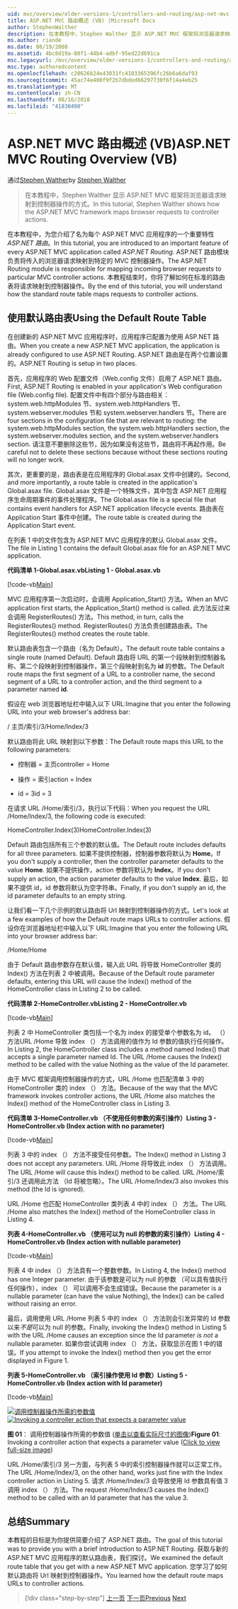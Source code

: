 ```yaml
---
uid: mvc/overview/older-versions-1/controllers-and-routing/asp-net-mvc-routing-overview-vb
title: ASP.NET MVC 路由概述 (VB) |Microsoft Docs
author: StephenWalther
description: 在本教程中，Stephen Walther 显示 ASP.NET MVC 框架将浏览器请求映射到控制器操作的方式。
ms.author: riande
ms.date: 08/19/2008
ms.assetid: 4bc8d19a-80f1-44b4-adbf-95ed22d691ca
msc.legacyurl: /mvc/overview/older-versions-1/controllers-and-routing/asp-net-mvc-routing-overview-vb
msc.type: authoredcontent
ms.openlocfilehash: c20626b24e43031fc4103365396fc26b6a6daf93
ms.sourcegitcommit: 45ac74e400f9f2b7dbded66297730f6f14a4eb25
ms.translationtype: MT
ms.contentlocale: zh-CN
ms.lasthandoff: 08/16/2018
ms.locfileid: "41830490"
---
```

<a name="aspnet-mvc-routing-overview-vb"></a><span data-ttu-id="7714d-103">ASP.NET MVC 路由概述 (VB)</span><span class="sxs-lookup"><span data-stu-id="7714d-103">ASP.NET MVC Routing Overview (VB)</span></span>
====================
<span data-ttu-id="7714d-104">通过[Stephen Walther](https://github.com/StephenWalther)</span><span class="sxs-lookup"><span data-stu-id="7714d-104">by [Stephen Walther](https://github.com/StephenWalther)</span></span>

> <span data-ttu-id="7714d-105">在本教程中，Stephen Walther 显示 ASP.NET MVC 框架将浏览器请求映射到控制器操作的方式。</span><span class="sxs-lookup"><span data-stu-id="7714d-105">In this tutorial, Stephen Walther shows how the ASP.NET MVC framework maps browser requests to controller actions.</span></span>


<span data-ttu-id="7714d-106">在本教程中，为您介绍了名为每个 ASP.NET MVC 应用程序的一个重要特性*ASP.NET 路由*。</span><span class="sxs-lookup"><span data-stu-id="7714d-106">In this tutorial, you are introduced to an important feature of every ASP.NET MVC application called *ASP.NET Routing*.</span></span> <span data-ttu-id="7714d-107">ASP.NET 路由模块负责将传入的浏览器请求映射到特定的 MVC 控制器操作。</span><span class="sxs-lookup"><span data-stu-id="7714d-107">The ASP.NET Routing module is responsible for mapping incoming browser requests to particular MVC controller actions.</span></span> <span data-ttu-id="7714d-108">本教程结束时，你将了解如何在标准的路由表将请求映射到控制器操作。</span><span class="sxs-lookup"><span data-stu-id="7714d-108">By the end of this tutorial, you will understand how the standard route table maps requests to controller actions.</span></span>

## <a name="using-the-default-route-table"></a><span data-ttu-id="7714d-109">使用默认路由表</span><span class="sxs-lookup"><span data-stu-id="7714d-109">Using the Default Route Table</span></span>

<span data-ttu-id="7714d-110">在创建新的 ASP.NET MVC 应用程序时，应用程序已配置为使用 ASP.NET 路由。</span><span class="sxs-lookup"><span data-stu-id="7714d-110">When you create a new ASP.NET MVC application, the application is already configured to use ASP.NET Routing.</span></span> <span data-ttu-id="7714d-111">ASP.NET 路由是在两个位置设置的。</span><span class="sxs-lookup"><span data-stu-id="7714d-111">ASP.NET Routing is setup in two places.</span></span>

<span data-ttu-id="7714d-112">首先，应用程序的 Web 配置文件（Web.config 文件）启用了 ASP.NET 路由。</span><span class="sxs-lookup"><span data-stu-id="7714d-112">First, ASP.NET Routing is enabled in your application's Web configuration file (Web.config file).</span></span> <span data-ttu-id="7714d-113">配置文件中有四个部分与路由相关：system.web.httpModules 节、system.web.httpHandlers 节、system.webserver.modules 节和 system.webserver.handlers 节。</span><span class="sxs-lookup"><span data-stu-id="7714d-113">There are four sections in the configuration file that are relevant to routing: the system.web.httpModules section, the system.web.httpHandlers section, the system.webserver.modules section, and the system.webserver.handlers section.</span></span> <span data-ttu-id="7714d-114">请注意不要删除这些节，因为如果没有这些节，路由将不再起作用。</span><span class="sxs-lookup"><span data-stu-id="7714d-114">Be careful not to delete these sections because without these sections routing will no longer work.</span></span>

<span data-ttu-id="7714d-115">其次，更重要的是，路由表是在应用程序的 Global.asax 文件中创建的。</span><span class="sxs-lookup"><span data-stu-id="7714d-115">Second, and more importantly, a route table is created in the application's Global.asax file.</span></span> <span data-ttu-id="7714d-116">Global.asax 文件是一个特殊文件，其中包含 ASP.NET 应用程序生命周期事件的事件处理程序。</span><span class="sxs-lookup"><span data-stu-id="7714d-116">The Global.asax file is a special file that contains event handlers for ASP.NET application lifecycle events.</span></span> <span data-ttu-id="7714d-117">路由表在 Application Start 事件中创建。</span><span class="sxs-lookup"><span data-stu-id="7714d-117">The route table is created during the Application Start event.</span></span>

<span data-ttu-id="7714d-118">在列表 1 中的文件包含为 ASP.NET MVC 应用程序的默认 Global.asax 文件。</span><span class="sxs-lookup"><span data-stu-id="7714d-118">The file in Listing 1 contains the default Global.asax file for an ASP.NET MVC application.</span></span>

<span data-ttu-id="7714d-119">**代码清单 1-Global.asax.vb**</span><span class="sxs-lookup"><span data-stu-id="7714d-119">**Listing 1 - Global.asax.vb**</span></span>

[!code-vb[Main](asp-net-mvc-routing-overview-vb/samples/sample1.vb)]

<span data-ttu-id="7714d-120">MVC 应用程序第一次启动时，会调用 Application\_Start() 方法。</span><span class="sxs-lookup"><span data-stu-id="7714d-120">When an MVC application first starts, the Application\_Start() method is called.</span></span> <span data-ttu-id="7714d-121">此方法反过来会调用 RegisterRoutes() 方法。</span><span class="sxs-lookup"><span data-stu-id="7714d-121">This method, in turn, calls the RegisterRoutes() method.</span></span> <span data-ttu-id="7714d-122">RegisterRoutes() 方法负责创建路由表。</span><span class="sxs-lookup"><span data-stu-id="7714d-122">The RegisterRoutes() method creates the route table.</span></span>

<span data-ttu-id="7714d-123">默认路由表包含一个路由（名为 Default）。</span><span class="sxs-lookup"><span data-stu-id="7714d-123">The default route table contains a single route (named Default).</span></span> <span data-ttu-id="7714d-124">Default 路由将 URL 的第一个段映射到控制器名称、第二个段映射到控制器操作，第三个段映射到名为 **id** 的参数。</span><span class="sxs-lookup"><span data-stu-id="7714d-124">The Default route maps the first segment of a URL to a controller name, the second segment of a URL to a controller action, and the third segment to a parameter named **id**.</span></span>

<span data-ttu-id="7714d-125">假设在 web 浏览器地址栏中输入以下 URL:</span><span class="sxs-lookup"><span data-stu-id="7714d-125">Imagine that you enter the following URL into your web browser's address bar:</span></span>

<span data-ttu-id="7714d-126">/ 主页/索引/3</span><span class="sxs-lookup"><span data-stu-id="7714d-126">/Home/Index/3</span></span>

<span data-ttu-id="7714d-127">默认路由将此 URL 映射到以下参数：</span><span class="sxs-lookup"><span data-stu-id="7714d-127">The Default route maps this URL to the following parameters:</span></span>

- <span data-ttu-id="7714d-128">控制器 = 主页</span><span class="sxs-lookup"><span data-stu-id="7714d-128">controller = Home</span></span>

- <span data-ttu-id="7714d-129">操作 = 索引</span><span class="sxs-lookup"><span data-stu-id="7714d-129">action = Index</span></span>

- <span data-ttu-id="7714d-130">id = 3</span><span class="sxs-lookup"><span data-stu-id="7714d-130">id = 3</span></span>

<span data-ttu-id="7714d-131">在请求 URL /Home/索引/3，执行以下代码：</span><span class="sxs-lookup"><span data-stu-id="7714d-131">When you request the URL /Home/Index/3, the following code is executed:</span></span>

<span data-ttu-id="7714d-132">HomeController.Index(3)</span><span class="sxs-lookup"><span data-stu-id="7714d-132">HomeController.Index(3)</span></span>

<span data-ttu-id="7714d-133">Default 路由包括所有三个参数的默认值。</span><span class="sxs-lookup"><span data-stu-id="7714d-133">The Default route includes defaults for all three parameters.</span></span> <span data-ttu-id="7714d-134">如果不提供控制器，控制器参数将默认为 **Home**。</span><span class="sxs-lookup"><span data-stu-id="7714d-134">If you don't supply a controller, then the controller parameter defaults to the value **Home**.</span></span> <span data-ttu-id="7714d-135">如果不提供操作，action 参数将默认为 **Index**。</span><span class="sxs-lookup"><span data-stu-id="7714d-135">If you don't supply an action, the action parameter defaults to the value **Index**.</span></span> <span data-ttu-id="7714d-136">最后，如果不提供 id，id 参数将默认为空字符串。</span><span class="sxs-lookup"><span data-stu-id="7714d-136">Finally, if you don't supply an id, the id parameter defaults to an empty string.</span></span>

<span data-ttu-id="7714d-137">让我们看一下几个示例的默认路由将 Url 映射到控制器操作的方式。</span><span class="sxs-lookup"><span data-stu-id="7714d-137">Let's look at a few examples of how the Default route maps URLs to controller actions.</span></span> <span data-ttu-id="7714d-138">假设你在浏览器地址栏中输入以下 URL:</span><span class="sxs-lookup"><span data-stu-id="7714d-138">Imagine that you enter the following URL into your browser address bar:</span></span>

<span data-ttu-id="7714d-139">/Home</span><span class="sxs-lookup"><span data-stu-id="7714d-139">/Home</span></span>

<span data-ttu-id="7714d-140">由于 Default 路由参数存在默认值，输入此 URL 将导致 HomeController 类的 Index() 方法在列表 2 中被调用。</span><span class="sxs-lookup"><span data-stu-id="7714d-140">Because of the Default route parameter defaults, entering this URL will cause the Index() method of the HomeController class in Listing 2 to be called.</span></span>

<span data-ttu-id="7714d-141">**代码清单 2-HomeController.vb**</span><span class="sxs-lookup"><span data-stu-id="7714d-141">**Listing 2 - HomeController.vb**</span></span>

[!code-vb[Main](asp-net-mvc-routing-overview-vb/samples/sample2.vb)]

<span data-ttu-id="7714d-142">列表 2 中 HomeController 类包括一个名为 index 的接受单个参数名为 id。 （） 方法URL /Home 导致 index （） 方法调用的值作为 Id 参数的值执行任何操作。</span><span class="sxs-lookup"><span data-stu-id="7714d-142">In Listing 2, the HomeController class includes a method named Index() that accepts a single parameter named Id. The URL /Home causes the Index() method to be called with the value Nothing as the value of the Id parameter.</span></span>

<span data-ttu-id="7714d-143">由于 MVC 框架调用控制器操作的方式，URL /Home 也匹配清单 3 中的 HomeController 类的 index （） 方法。</span><span class="sxs-lookup"><span data-stu-id="7714d-143">Because of the way that the MVC framework invokes controller actions, the URL /Home also matches the Index() method of the HomeController class in Listing 3.</span></span>

<span data-ttu-id="7714d-144">**代码清单 3-HomeController.vb （不使用任何参数的索引操作）**</span><span class="sxs-lookup"><span data-stu-id="7714d-144">**Listing 3 - HomeController.vb (Index action with no parameter)**</span></span>

[!code-vb[Main](asp-net-mvc-routing-overview-vb/samples/sample3.vb)]

<span data-ttu-id="7714d-145">列表 3 中的 index （） 方法不接受任何参数。</span><span class="sxs-lookup"><span data-stu-id="7714d-145">The Index() method in Listing 3 does not accept any parameters.</span></span> <span data-ttu-id="7714d-146">URL /Home 将导致此 index （） 方法调用。</span><span class="sxs-lookup"><span data-stu-id="7714d-146">The URL /Home will cause this Index() method to be called.</span></span> <span data-ttu-id="7714d-147">URL /Home/索引/3 还调用此方法 （Id 将被忽略）。</span><span class="sxs-lookup"><span data-stu-id="7714d-147">The URL /Home/Index/3 also invokes this method (the Id is ignored).</span></span>

<span data-ttu-id="7714d-148">URL /Home 也匹配 HomeController 类列表 4 中的 index （） 方法。</span><span class="sxs-lookup"><span data-stu-id="7714d-148">The URL /Home also matches the Index() method of the HomeController class in Listing 4.</span></span>

<span data-ttu-id="7714d-149">**列表 4-HomeController.vb （使用可以为 null 的参数的索引操作）**</span><span class="sxs-lookup"><span data-stu-id="7714d-149">**Listing 4 - HomeController.vb (Index action with nullable parameter)**</span></span>

[!code-vb[Main](asp-net-mvc-routing-overview-vb/samples/sample4.vb)]

<span data-ttu-id="7714d-150">列表 4 中 index （） 方法具有一个整数参数。</span><span class="sxs-lookup"><span data-stu-id="7714d-150">In Listing 4, the Index() method has one Integer parameter.</span></span> <span data-ttu-id="7714d-151">由于该参数是可以为 null 的参数 （可以具有值执行任何操作），index （） 可以调用不会生成错误。</span><span class="sxs-lookup"><span data-stu-id="7714d-151">Because the parameter is a nullable parameter (can have the value Nothing), the Index() can be called without raising an error.</span></span>

<span data-ttu-id="7714d-152">最后，调用使用 URL /Home 列表 5 中的 index （） 方法则会引发异常的 Id 参数以来*不是*可以为 null 的参数。</span><span class="sxs-lookup"><span data-stu-id="7714d-152">Finally, invoking the Index() method in Listing 5 with the URL /Home causes an exception since the Id parameter *is not* a nullable parameter.</span></span> <span data-ttu-id="7714d-153">如果你尝试调用 index （） 方法，获取显示在图 1 中的错误。</span><span class="sxs-lookup"><span data-stu-id="7714d-153">If you attempt to invoke the Index() method then you get the error displayed in Figure 1.</span></span>

<span data-ttu-id="7714d-154">**列表 5-HomeController.vb （索引操作使用 Id 参数）**</span><span class="sxs-lookup"><span data-stu-id="7714d-154">**Listing 5 - HomeController.vb (Index action with Id parameter)**</span></span>

[!code-vb[Main](asp-net-mvc-routing-overview-vb/samples/sample5.vb)]


<span data-ttu-id="7714d-155">[![调用控制器操作所需的参数值](asp-net-mvc-routing-overview-vb/_static/image1.jpg)](asp-net-mvc-routing-overview-vb/_static/image1.png)</span><span class="sxs-lookup"><span data-stu-id="7714d-155">[![Invoking a controller action that expects a parameter value](asp-net-mvc-routing-overview-vb/_static/image1.jpg)](asp-net-mvc-routing-overview-vb/_static/image1.png)</span></span>

<span data-ttu-id="7714d-156">**图 01**： 调用控制器操作所需的参数值 ([单击以查看实际尺寸的图像](asp-net-mvc-routing-overview-vb/_static/image2.png))</span><span class="sxs-lookup"><span data-stu-id="7714d-156">**Figure 01**: Invoking a controller action that expects a parameter value ([Click to view full-size image](asp-net-mvc-routing-overview-vb/_static/image2.png))</span></span>


<span data-ttu-id="7714d-157">URL /Home/索引/3 另一方面，与列表 5 中的索引控制器操作就可以正常工作。</span><span class="sxs-lookup"><span data-stu-id="7714d-157">The URL /Home/Index/3, on the other hand, works just fine with the Index controller action in Listing 5.</span></span> <span data-ttu-id="7714d-158">请求 /Home/Index/3 会导致使用 Id 参数具有值 3 调用 index （） 方法。</span><span class="sxs-lookup"><span data-stu-id="7714d-158">The request /Home/Index/3 causes the Index() method to be called with an Id parameter that has the value 3.</span></span>

## <a name="summary"></a><span data-ttu-id="7714d-159">总结</span><span class="sxs-lookup"><span data-stu-id="7714d-159">Summary</span></span>

<span data-ttu-id="7714d-160">本教程的目标是为你提供简要介绍了 ASP.NET 路由。</span><span class="sxs-lookup"><span data-stu-id="7714d-160">The goal of this tutorial was to provide you with a brief introduction to ASP.NET Routing.</span></span> <span data-ttu-id="7714d-161">获取与新的 ASP.NET MVC 应用程序的默认路由表，我们探讨。</span><span class="sxs-lookup"><span data-stu-id="7714d-161">We examined the default route table that you get with a new ASP.NET MVC application.</span></span> <span data-ttu-id="7714d-162">您学习了如何默认路由将 Url 映射到控制器操作。</span><span class="sxs-lookup"><span data-stu-id="7714d-162">You learned how the default route maps URLs to controller actions.</span></span>

> [!div class="step-by-step"]
> <span data-ttu-id="7714d-163">[上一页](creating-an-action-cs.md)
> [下一页](understanding-action-filters-vb.md)</span><span class="sxs-lookup"><span data-stu-id="7714d-163">[Previous](creating-an-action-cs.md)
[Next](understanding-action-filters-vb.md)</span></span>
